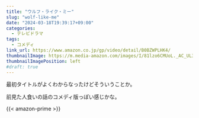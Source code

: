 ```yaml
---
title: "ウルフ・ライク・ミー"
slug: "wolf-like-me"
date: "2024-03-18T19:39:17+09:00"
categories:
  - テレビドラマ
tags:
  - コメディ
link_url: https://www.amazon.co.jp/gp/video/detail/B0BZWPLHK4/
thumbnailImage: https://m.media-amazon.com/images/I/81lzo6CMUoL._AC_UL320_.jpg
thumbnailImagePosition: left
#draft: true
---
```

最初タイトルがよくわからなったけどそういうことか。
<!--more-->
前見た人食いの話のコメディ版っぽい感じかな。

{{< amazon-prime >}}
